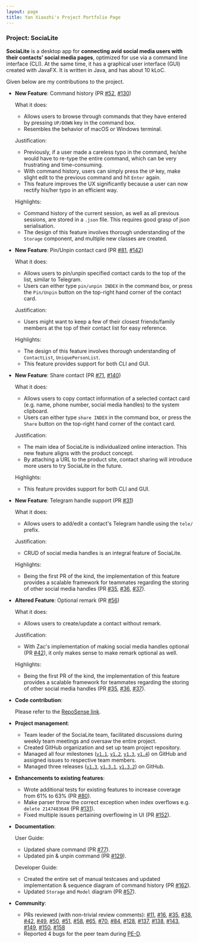```yaml
---
layout: page
title: Yan Xiaozhi's Project Portfolio Page
---
```


### Project: SociaLite

**SociaLite** is a desktop app for **connecting avid social media users with their contacts’ social media pages**, optimized for use via a command line interface (CLI). At the same time, it has a graphical user interface (GUI) created with JavaFX. It is written in Java, and has about 10 kLoC.

Given below are my contributions to the project.

* **New Feature**: Command history (PR [\#52](https://github.com/AY2122S1-CS2103T-F11-4/tp/pull/52), [\#130](https://github.com/AY2122S1-CS2103T-F11-4/tp/pull/130))

  What it does:
  * Allows users to browse through commands that they have entered by pressing `UP/DOWN` key in the command box.
  * Resembles the behavior of macOS or Windows terminal.

  Justification:
  * Previously, if a user made a careless typo in the command, he/she would have to re-type the entire command, which can be very frustrating and time-consuming.
  * With command history, users can simply press the `UP` key, make slight edit to the previous command and hit `Enter` again.
  * This feature improves the UX significantly because a user can now rectify his/her typo in an efficient way.

  Highlights:
  * Command history of the current session, as well as all previous sessions, are stored in a `.json` file. This requires good grasp of json serialisation.
  * The design of this feature involves thorough understanding of the `Storage` component, and multiple new classes are created.


* **New Feature**: Pin/Unpin contact card (PR [\#81](https://github.com/AY2122S1-CS2103T-F11-4/tp/pull/81), [\#142](https://github.com/AY2122S1-CS2103T-F11-4/tp/pull/142))

  What it does:
  * Allows users to pin/unpin specified contact cards to the top of the list, similar to Telegram.
  * Users can either type `pin/unpin INDEX` in the command box, or press the `Pin/Unpin` button on the top-right hand corner of the contact card.

  Justification:
  * Users might want to keep a few of their closest friends/family members at the top of their contact list for easy reference.

  Highlights:
  * The design of this feature involves thorough understanding of `ContactList`, `UniquePersonList`.
  * This feature provides support for both CLI and GUI.
  

* **New Feature**: Share contact (PR [\#71](https://github.com/AY2122S1-CS2103T-F11-4/tp/pull/71), [\#140](https://github.com/AY2122S1-CS2103T-F11-4/tp/pull/140))

  What it does:
  * Allows users to copy contact information of a selected contact card (e.g. name, phone number, social media handles) to the system clipboard.
  * Users can either type `share INDEX` in the command box, or press the `Share` button on the top-right hand corner of the contact card.

  Justification:
  * The main idea of SociaLite is individualized online interaction. This new feature aligns with the product concept.
  * By attaching a URL to the product site, contact sharing will introduce more users to try SociaLite in the future.

  Highlights:
  * This feature provides support for both CLI and GUI.


* **New Feature**: Telegram handle support (PR [\#31](https://github.com/AY2122S1-CS2103T-F11-4/tp/pull/31))

  What it does:
  * Allows users to add/edit a contact's Telegram handle using the `tele/` prefix.

  Justification:
  * CRUD of social media handles is an integral feature of SociaLite.

  Highlights:
  * Being the first PR of the kind, the implementation of this feature provides a scalable framework for teammates regarding the storing of other social media handles (PR [\#35](https://github.com/AY2122S1-CS2103T-F11-4/tp/pull/35), [\#36](https://github.com/AY2122S1-CS2103T-F11-4/tp/pull/36), [\#37](https://github.com/AY2122S1-CS2103T-F11-4/tp/pull/37)).


* **Altered Feature**: Optional remark (PR [\#56](https://github.com/AY2122S1-CS2103T-F11-4/tp/pull/56))

  What it does:
  * Allows users to create/update a contact without remark.

  Justification:
  * With Zac's implementation of making social media handles optional (PR [\#42](https://github.com/AY2122S1-CS2103T-F11-4/tp/pull/42)), it only makes sense to make remark optional as well.

  Highlights:
  * Being the first PR of the kind, the implementation of this feature provides a scalable framework for teammates regarding the storing of other social media handles (PR [\#35](https://github.com/AY2122S1-CS2103T-F11-4/tp/pull/35), [\#36](https://github.com/AY2122S1-CS2103T-F11-4/tp/pull/36), [\#37](https://github.com/AY2122S1-CS2103T-F11-4/tp/pull/37)).

  
* **Code contribution**:

  Please refer to the [RepoSense link](https://nus-cs2103-ay2122s1.github.io/tp-dashboard/?search=david-eom&sort=totalCommits%20dsc&sortWithin=title&timeframe=commit&mergegroup=&groupSelect=groupByNone&breakdown=true&tabOpen=true&tabType=authorship&tabAuthor=david-eom&tabRepo=AY2122S1-CS2103T-F11-4%2Ftp%5Bmaster%5D&authorshipIsMergeGroup=false&authorshipFileTypes=docs~functional-code~test-code~other&authorshipIsBinaryFileTypeChecked=false&checkedFileTypes=docs~functional-code~test-code~other).


* **Project management**:
  * Team leader of the SociaLite team, facilitated discussions during weekly team meetings and oversaw the entire project. 
  * Created GitHub organization and set up team project repository.
  * Managed all four milestones ([`v1.1`](https://github.com/AY2122S1-CS2103T-F11-4/tp/milestone/1), [`v1.2`](https://github.com/AY2122S1-CS2103T-F11-4/tp/milestone/1), [`v1.3`](https://github.com/AY2122S1-CS2103T-F11-4/tp/milestone/3), [`v1.4`](https://github.com/AY2122S1-CS2103T-F11-4/tp/milestone/4)) on GitHub and assigned issues to respective team members.
  * Managed three releases ([`v1.3`](https://github.com/AY2122S1-CS2103T-F11-4/tp/releases/tag/v1.3), [`v1.3.1`](https://github.com/AY2122S1-CS2103T-F11-4/tp/releases/tag/v1.3.1), [`v1.3.2`](https://github.com/AY2122S1-CS2103T-F11-4/tp/releases/tag/v1.3.2)) on GitHub.

  
* **Enhancements to existing features**:
  * Wrote additional tests for existing features to increase coverage from 61% to 63% (PR [\#80](https://github.com/AY2122S1-CS2103T-F11-4/tp/pull/80)).
  * Make parser throw the correct exception when index overflows e.g. `delete 2147483648` (PR [\#131](https://github.com/AY2122S1-CS2103T-F11-4/tp/pull/131)).
  * Fixed multiple issues pertaining overflowing in UI (PR [\#152](https://github.com/AY2122S1-CS2103T-F11-4/tp/pull/152)).


* **Documentation**:

  User Guide:
  * Updated share command (PR [\#77](https://github.com/AY2122S1-CS2103T-F11-4/tp/pull/77)).
  * Updated pin & unpin command (PR [\#129](https://github.com/AY2122S1-CS2103T-F11-4/tp/pull/129)).

  Developer Guide:
  * Created the entire set of manual testcases and updated implementation & sequence diagram of command history (PR [#162](https://github.com/AY2122S1-CS2103T-F11-4/tp/pull/162)).
  * Updated `Storage` and `Model` diagram (PR [\#57](https://github.com/AY2122S1-CS2103T-F11-4/tp/pull/57)).


* **Community**:
  * PRs reviewed (with non-trivial review comments): [\#11](https://github.com/AY2122S1-CS2103T-F11-4/tp/pull/11), [\#16](https://github.com/AY2122S1-CS2103T-F11-4/tp/pull/16), [\#35](https://github.com/AY2122S1-CS2103T-F11-4/tp/pull/35), [\#38](https://github.com/AY2122S1-CS2103T-F11-4/tp/pull/38), [\#42](https://github.com/AY2122S1-CS2103T-F11-4/tp/pull/42), [\#49](https://github.com/AY2122S1-CS2103T-F11-4/tp/pull/49), [\#50](https://github.com/AY2122S1-CS2103T-F11-4/tp/pull/50), [\#51](https://github.com/AY2122S1-CS2103T-F11-4/tp/pull/51), [\#58](https://github.com/AY2122S1-CS2103T-F11-4/tp/pull/58), [\#65](https://github.com/AY2122S1-CS2103T-F11-4/tp/pull/65), [\#70](https://github.com/AY2122S1-CS2103T-F11-4/tp/pull/70), [\#84](https://github.com/AY2122S1-CS2103T-F11-4/tp/pull/84), [\#128](https://github.com/AY2122S1-CS2103T-F11-4/tp/pull/128), [\#137](https://github.com/AY2122S1-CS2103T-F11-4/tp/pull/137), [\#138](https://github.com/AY2122S1-CS2103T-F11-4/tp/pull/138), [\#143](https://github.com/AY2122S1-CS2103T-F11-4/tp/pull/143), [\#149](https://github.com/AY2122S1-CS2103T-F11-4/tp/pull/149), [\#150](https://github.com/AY2122S1-CS2103T-F11-4/tp/pull/150), [\#158](https://github.com/AY2122S1-CS2103T-F11-4/tp/pull/158)
  * Reported 4 bugs for the peer team during [PE-D](https://github.com/david-eom/ped/issues).
